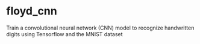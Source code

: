 # floyd_cnn
Train a convolutional neural network (CNN) model to recognize handwritten digits using Tensorflow and the MNIST dataset
